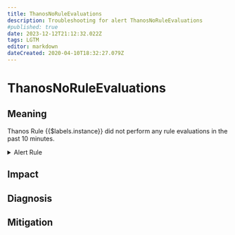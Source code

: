 ```yaml
---
title: ThanosNoRuleEvaluations
description: Troubleshooting for alert ThanosNoRuleEvaluations
#published: true
date: 2023-12-12T21:12:32.022Z
tags: LGTM
editor: markdown
dateCreated: 2020-04-10T18:32:27.079Z
---
```


# ThanosNoRuleEvaluations

## Meaning
[//]: # "Short paragraph that explains what the alert means"
Thanos Rule {{$labels.instance}} did not perform any rule evaluations in the past 10 minutes.

<details>
  <summary>Alert Rule</summary>

  ```yaml
alert: ThanosNoRuleEvaluations
expr: sum by (job, instance) (rate(prometheus_rule_evaluations_total{job=~".*thanos-rule.*"}[5m])) <= 0  and sum by (job, instance) (thanos_rule_loaded_rules{job=~".*thanos-rule.*"}) > 0
for: 5m
labels:
    severity: critical
annotations:
    summary: Thanos No Rule Evaluations (instance {{ $labels.instance }})
    description: |-
        Thanos Rule {{$labels.instance}} did not perform any rule evaluations in the past 10 minutes.
          VALUE = {{ $value }}
          LABELS = {{ $labels }}
    runbook: https://github.com/srerun/prometheus-alerts/content/runbooks/ThanosNoRuleEvaluations

  ```
</details>


## Impact
[//]: # "What could / will happen if the alert is not addressed"



## Diagnosis
[//]: # "Steps to take to identify the cause of the problem"



## Mitigation
[//]: # "The steps necessary to resolve the alert"
